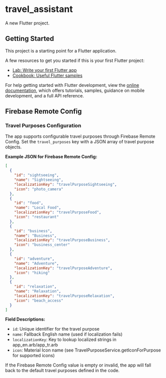 # travel_assistant

A new Flutter project.

## Getting Started

This project is a starting point for a Flutter application.

A few resources to get you started if this is your first Flutter project:

- [Lab: Write your first Flutter app](https://docs.flutter.dev/get-started/codelab)
- [Cookbook: Useful Flutter samples](https://docs.flutter.dev/cookbook)

For help getting started with Flutter development, view the
[online documentation](https://docs.flutter.dev/), which offers tutorials,
samples, guidance on mobile development, and a full API reference.

## Firebase Remote Config

### Travel Purposes Configuration

The app supports configurable travel purposes through Firebase Remote Config. Set the `travel_purposes` key with a JSON array of travel purpose objects.

**Example JSON for Firebase Remote Config:**

```json
[
  {
    "id": "sightseeing",
    "name": "Sightseeing",
    "localizationKey": "travelPurposeSightseeing",
    "icon": "photo_camera"
  },
  {
    "id": "food",
    "name": "Local Food",
    "localizationKey": "travelPurposeFood",
    "icon": "restaurant"
  },
  {
    "id": "business",
    "name": "Business",
    "localizationKey": "travelPurposeBusiness",
    "icon": "business_center"
  },
  {
    "id": "adventure",
    "name": "Adventure",
    "localizationKey": "travelPurposeAdventure",
    "icon": "hiking"
  },
  {
    "id": "relaxation",
    "name": "Relaxation",
    "localizationKey": "travelPurposeRelaxation",
    "icon": "beach_access"
  }
]
```

**Field Descriptions:**
- `id`: Unique identifier for the travel purpose
- `name`: Fallback English name (used if localization fails)
- `localizationKey`: Key to lookup localized strings in app_en.arb/app_tr.arb
- `icon`: Material Icon name (see TravelPurposeService.getIconForPurpose for supported icons)

If the Firebase Remote Config value is empty or invalid, the app will fall back to the default travel purposes defined in the code.
